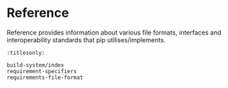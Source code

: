 # Reference

Reference provides information about various file formats, interfaces and
interoperability standards that pip utilises/implements.

```{toctree}
:titlesonly:

build-system/index
requirement-specifiers
requirements-file-format
```
